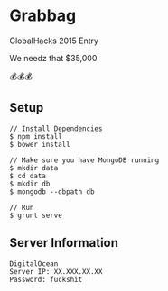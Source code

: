 # Grabbag
GlobalHacks 2015 Entry

We needz that $35,000 

:moneybag::moneybag::moneybag:

## Setup

```
// Install Dependencies
$ npm install
$ bower install

// Make sure you have MongoDB running
$ mkdir data
$ cd data
$ mkdir db
$ mongodb --dbpath db

// Run
$ grunt serve
```

## Server Information

```
DigitalOcean
Server IP: XX.XXX.XX.XX
Password: fuckshit
```
